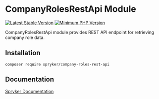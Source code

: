 # CompanyRolesRestApi Module
[![Latest Stable Version](https://poser.pugx.org/spryker/company-roles-rest-api/v/stable.svg)](https://packagist.org/packages/spryker/company-roles-rest-api)
[![Minimum PHP Version](https://img.shields.io/badge/php-%3E%3D%207.3-8892BF.svg)](https://php.net/)

CompanyRolesRestApi module provides REST API endpoint for retrieving company role data.

## Installation

```
composer require spryker/company-roles-rest-api
```

## Documentation

[Spryker Documentation](https://academy.spryker.com/developing_with_spryker/module_guide/modules.html)
